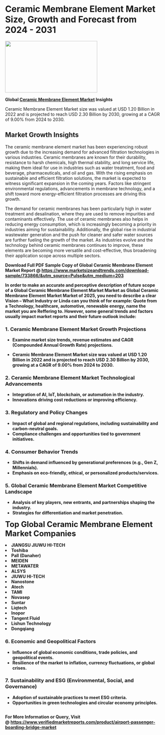 <H1>Ceramic Membrane Element Market Size, Growth and Forecast from 2024 - 2031</H1><img class="aligncenter size-medium wp-image-584254" src="https://thirdeyenews.in/wp-content/uploads/2024/09/Global-Market-Research-300x168.jpeg" alt="" width="300" height="168" /><p><strong>Global&nbsp;<a href="https://www.marketsizeandtrends.com/download-sample/733866/&amp;utm_source=Pulse&amp;utm_medium=203">Ceramic Membrane Element Market</a> Insights</strong></p><p>Ceramic Membrane Element Market size was valued at USD 1.20 Billion in 2022 and is projected to reach USD 2.30 Billion by 2030, growing at a CAGR of 9.00% from 2024 to 2030.</p><p><h2>Market Growth Insights</h2> <p>The ceramic membrane element market has been experiencing robust growth due to the increasing demand for advanced filtration technologies in various industries. Ceramic membranes are known for their durability, resistance to harsh chemicals, high thermal stability, and long service life, making them ideal for use in industries such as water treatment, food and beverage, pharmaceuticals, and oil and gas. With the rising emphasis on sustainable and efficient filtration solutions, the market is expected to witness significant expansion in the coming years. Factors like stringent environmental regulations, advancements in membrane technology, and a shift toward more energy-efficient filtration processes are driving this growth.</p> <p><strong></strong></p> <p>The demand for ceramic membranes has been particularly high in water treatment and desalination, where they are used to remove impurities and contaminants effectively. The use of ceramic membranes also helps in reducing energy consumption, which is increasingly becoming a priority in industries aiming for sustainability. Additionally, the global rise in industrial wastewater generation and the push for cleaner and safer water sources are further fueling the growth of the market. As industries evolve and the technology behind ceramic membranes continues to improve, these elements are becoming more versatile and cost-effective, thus broadening their application scope across multiple sectors.</p> <p><strong></p><p><span class=""><strong>Download Full PDF Sample Copy of Global Ceramic Membrane Element Market Report</strong> @ <a href="https://www.marketsizeandtrends.com/download-sample/733866/&amp;utm_source=Pulse&amp;utm_medium=203" target="_blank">https://www.marketsizeandtrends.com/download-sample/733866/&amp;utm_source=Pulse&amp;utm_medium=203</a></span></p><p>In order to make an accurate and perceptive description of future scope of a Global&nbsp;Ceramic Membrane Element Market Market as Global&nbsp;Ceramic Membrane Element Market Market of 2025, you need to describe a clear Vision &ndash; What Industry or Linda can you think of for example: Quote from a Technology, healthcare, automotive, renewable energy, name the market you are Reffering to. However, some general trends and factors usually impact market reports and their future outlook include:</p><h3>1.&nbsp;<strong>Ceramic Membrane Element Market Growth Projections</strong></h3><ul><li>Examine market size trends, revenue estimates and CAGR (Compounded Annual Growth Rate) projections.</li><li><p>Ceramic Membrane Element Market size was valued at USD 1.20 Billion in 2022 and is projected to reach USD 2.30 Billion by 2030, growing at a CAGR of 9.00% from 2024 to 2030.</p></li></ul><h3>2.&nbsp;<strong>Ceramic Membrane Element Market Technological Advancements</strong></h3><ul><li>Integration of AI, IoT, blockchain, or automation in the industry.</li><li>Innovations driving cost reductions or improving efficiency.</li></ul><h3>3.&nbsp;<strong>Regulatory and Policy Changes</strong></h3><ul><li>Impact of global and regional regulations, including sustainability and carbon-neutral goals.</li><li>Compliance challenges and opportunities tied to government initiatives.</li></ul><h3>4.&nbsp;<strong>Consumer Behavior Trends</strong></h3><ul><li>Shifts in demand influenced by generational preferences (e.g., Gen Z, Millennials).</li><li>Emphasis on eco-friendly, ethical, or personalized products/services.</li></ul><h3>5.&nbsp;<strong>Global Ceramic Membrane Element Market Competitive Landscape</strong></h3><ul><li>Analysis of key players, new entrants, and partnerships shaping the industry.</li><li>Strategies for differentiation and market penetration.</li></ul><p data-pm-slice="1 1 []"><span style="color: inherit; font-family: inherit; font-size: 25px;">Top Global Ceramic Membrane Element Market Companies</span></p><div class="" data-test-id=""><p><li>JIANGSU JIUWU HI-TECH</li><li> Toshiba</li><li> Pall (Danaher)</li><li> MEIDEN</li><li> METAWATER</li><li> ALSYS</li><li> JIUWU HI-TECH</li><li> Nanostone</li><li> Atech</li><li> TAMI</li><li> Novasep</li><li> Suntar</li><li> Liqtech</li><li> Inopor</li><li> Tangent Fluid</li><li> Lishun Technology</li><li> Dongqiang</li></p></div><h3>6.&nbsp;<strong>Economic and Geopolitical Factors</strong></h3><ul><li>Influence of global economic conditions, trade policies, and geopolitical events.</li><li>Resilience of the market to inflation, currency fluctuations, or global crises.</li></ul><h3>7.&nbsp;<strong>Sustainability and ESG (Environmental, Social, and Governance)</strong></h3><ul><li>Adoption of sustainable practices to meet ESG criteria.</li><li>Opportunities in green technologies and circular economy principles.</li></ul><h2><strong style="font-size: 14px;">For More Information or Query, Visit @&nbsp;</strong><a style="background-color: #ffffff; font-size: 14px;" href="https://www.marketsizeandtrends.com/report/ceramic-membrane-element-market/" target="_blank">https://www.verifiedmarketreports.com/product/airport-passenger-boarding-bridge-market</a></h2>
